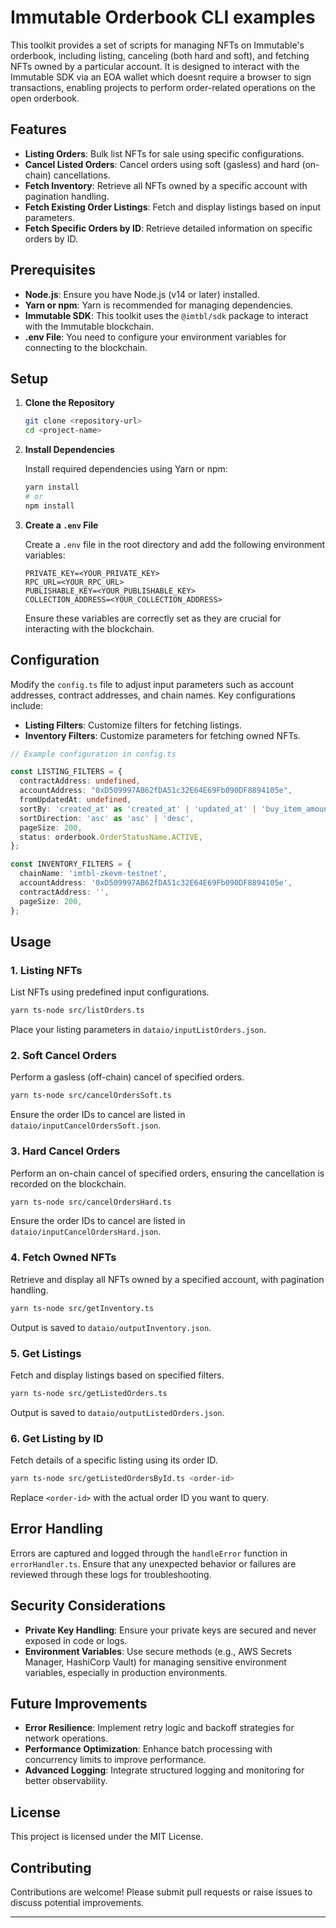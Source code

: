 # Immutable Orderbook CLI examples

This toolkit provides a set of scripts for managing NFTs on Immutable's orderbook, including listing, canceling (both hard and soft), and fetching NFTs owned by a particular account. It is designed to interact with the Immutable SDK via an EOA wallet which doesnt require a browser to sign transactions, enabling projects to perform order-related operations on the open orderbook.

## Features

- **Listing Orders**: Bulk list NFTs for sale using specific configurations.  
- **Cancel Listed Orders**: Cancel orders using soft (gasless) and hard (on-chain) cancellations.  
- **Fetch Inventory**: Retrieve all NFTs owned by a specific account with pagination handling.  
- **Fetch Existing Order Listings**: Fetch and display listings based on input parameters.  
- **Fetch Specific Orders by ID**: Retrieve detailed information on specific orders by ID.  

## Prerequisites

- **Node.js**: Ensure you have Node.js (v14 or later) installed.  
- **Yarn or npm**: Yarn is recommended for managing dependencies.  
- **Immutable SDK**: This toolkit uses the `@imtbl/sdk` package to interact with the Immutable blockchain.  
- **.env File**: You need to configure your environment variables for connecting to the blockchain.  

## Setup

1. **Clone the Repository**

   ```bash  
   git clone <repository-url>  
   cd <project-name>
   ```

2. **Install Dependencies**

   Install required dependencies using Yarn or npm:

   ```bash  
   yarn install
   # or  
   npm install  
   ```

3. **Create a `.env` File**

   Create a `.env` file in the root directory and add the following environment variables:

   ```env  
   PRIVATE_KEY=<YOUR_PRIVATE_KEY>  
   RPC_URL=<YOUR_RPC_URL>  
   PUBLISHABLE_KEY=<YOUR_PUBLISHABLE_KEY>  
   COLLECTION_ADDRESS=<YOUR_COLLECTION_ADDRESS>  
   ```

   Ensure these variables are correctly set as they are crucial for interacting with the blockchain.

## Configuration

Modify the `config.ts` file to adjust input parameters such as account addresses, contract addresses, and chain names. Key configurations include:

- **Listing Filters**: Customize filters for fetching listings.  
- **Inventory Filters**: Customize parameters for fetching owned NFTs.  

```typescript  
// Example configuration in config.ts

const LISTING_FILTERS = {  
  contractAddress: undefined,  
  accountAddress: "0xD509997AB62fDA51c32E64E69Fb090DF8894105e",  
  fromUpdatedAt: undefined,  
  sortBy: 'created_at' as 'created_at' | 'updated_at' | 'buy_item_amount',  
  sortDirection: 'asc' as 'asc' | 'desc',  
  pageSize: 200,  
  status: orderbook.OrderStatusName.ACTIVE,  
};  

const INVENTORY_FILTERS = {  
  chainName: 'imtbl-zkevm-testnet',  
  accountAddress: '0xD509997AB62fDA51c32E64E69Fb090DF8894105e',  
  contractAddress: '',  
  pageSize: 200,  
};  
```

## Usage

### 1. **Listing NFTs**

List NFTs using predefined input configurations.

```bash  
yarn ts-node src/listOrders.ts  
```

Place your listing parameters in `dataio/inputListOrders.json`.

### 2. **Soft Cancel Orders**

Perform a gasless (off-chain) cancel of specified orders.

```bash  
yarn ts-node src/cancelOrdersSoft.ts  
```

Ensure the order IDs to cancel are listed in `dataio/inputCancelOrdersSoft.json`.

### 3. **Hard Cancel Orders**

Perform an on-chain cancel of specified orders, ensuring the cancellation is recorded on the blockchain.

```bash  
yarn ts-node src/cancelOrdersHard.ts  
```

Ensure the order IDs to cancel are listed in `dataio/inputCancelOrdersHard.json`.

### 4. **Fetch Owned NFTs**

Retrieve and display all NFTs owned by a specified account, with pagination handling.

```bash  
yarn ts-node src/getInventory.ts  
```

Output is saved to `dataio/outputInventory.json`.

### 5. **Get Listings**

Fetch and display listings based on specified filters.

```bash  
yarn ts-node src/getListedOrders.ts  
```

Output is saved to `dataio/outputListedOrders.json`.

### 6. **Get Listing by ID**

Fetch details of a specific listing using its order ID.

```bash  
yarn ts-node src/getListedOrdersById.ts <order-id>  
```

Replace `<order-id>` with the actual order ID you want to query.

## Error Handling

Errors are captured and logged through the `handleError` function in `errorHandler.ts`. Ensure that any unexpected behavior or failures are reviewed through these logs for troubleshooting.

## Security Considerations

- **Private Key Handling**: Ensure your private keys are secured and never exposed in code or logs.  
- **Environment Variables**: Use secure methods (e.g., AWS Secrets Manager, HashiCorp Vault) for managing sensitive environment variables, especially in production environments.  

## Future Improvements

- **Error Resilience**: Implement retry logic and backoff strategies for network operations.  
- **Performance Optimization**: Enhance batch processing with concurrency limits to improve performance.  
- **Advanced Logging**: Integrate structured logging and monitoring for better observability.  

## License

This project is licensed under the MIT License.

## Contributing

Contributions are welcome! Please submit pull requests or raise issues to discuss potential improvements.

---

